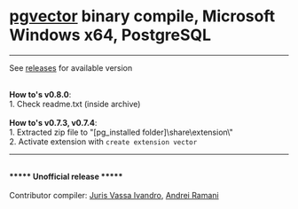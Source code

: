 # [pgvector](https://github.com/pgvector/pgvector) binary compile, Microsoft Windows x64, PostgreSQL
<hr>
See <a href="https://github.com/andreiramani/pgvector_pgsql_windows/releases">releases</a> for available version
<br><br><p></p>
<b>How to's v0.8.0</b>:
<br>
1. Check readme.txt (inside archive)<br>
<br>
<b>How to's v0.7.3, v0.7.4</b>:
<br>
1. Extracted zip file to "[pg_installed folder]\share\extension\"<br>
2. Activate extension with <code>create extension vector</code>
<br>
<p></p>
<hr>
<br>
<b>***** Unofficial release *****</b>
<br><br>
Contributor compiler: <a href="https://github.com/vjivandro">Juris Vassa Ivandro</a>, <a href="https://github.com/andreiramani">Andrei Ramani</a> 
